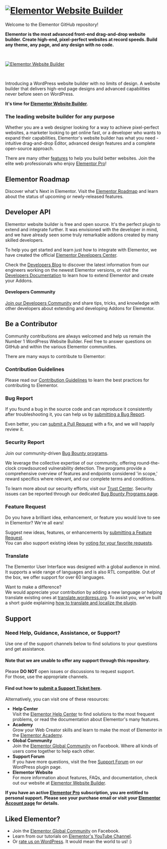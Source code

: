 
# <a href="https://elemn.to/gh-to-elementor"><img src="https://i.imgur.com/0Guj2pn.png?1" alt="Elementor Website Builder"></a>

Welcome to the Elementor GitHub repository!

**Elementor is the most advanced front-end drag-and-drop website builder. Create high-end, pixel-perfect websites at record speeds. Build any theme, any page, and any design with no code.**

<br>

<p><a href="https://elemn.to/gh-to-elementor"><img src="/.github/assets/elementor-github-cover.gif" alt="Elementor Website Builder"></a></p>

<br>

Introducing a WordPress website builder with no limits of design. A website builder that delivers high-end page designs and advanced capabilities never before seen on WordPress.

**It's time for [Elementor Website Builder](https://elemn.to/gh-to-elementor)**.

### The leading website builder for any purpose

Whether you are a web designer looking for a way to achieve pixel-perfect websites, a marketer looking to get online fast, or a developer who wants to expand their capabilities, Elementor's website builder has what you need - intuitive drag-and-drop Editor, advanced design features and a complete open-source approach.

There are many other [features](https://elemn.to/gh-to-features) to help you build better websites. Join the elite web professionals who enjoy [Elementor Pro](https://elemn.to/gh-to-elementor-pro)!

## Elementor Roadmap

Discover what's Next in Elementor. Visit the [Elementor Roadmap](https://elemn.to/gh-to-roadmap) and learn about the status of upcoming or newly-released features.

## Developer API

Elementor website builder is free and open source. It's the perfect plugin to extend and integrate further. It was envisioned with the developer in mind, and we have already seen some truly remarkable addons created by many skilled developers.

To help you get started and learn just how to integrate with Elementor, we have created the official [Elementor Developers Center](https://elemn.to/gh-to-dev-center).

Check the [Developers Blog](https://elemn.to/gh-to-dev-blog) to discover the latest information from our engineers working on the newest Elementor versions, or visit the [Developers Documentation](https://elemn.to/gh-to-dev-docs) to learn how to extend Elementor and create your Addons.

#### Developers Community

[Join our Developers Community](https://elemn.to/dev-community) and share tips, tricks, and knowledge with other developers about extending and developing Addons for Elementor.

## Be a Contributor

Community contributions are always welcomed and help us remain the Number 1 WordPress Website Builder. Feel free to answer questions on GitHub and within the various Elementor communities.

There are many ways to contribute to Elementor:

### Contribution Guidelines

Please read our [Contribution Guidelines](https://elemn.to/gh-contributing) to learn the best practices for contributing to Elementor.

### Bug Report

If you found a bug in the source code and can reproduce it consistently after troubleshooting it, you can help us by [submitting a Bug Report](https://elemn.to/gh-new-bug-report).

Even better, you can [submit a Pull Request](https://elemn.to/gh-new-pr) with a fix, and we will happily review it.

### Security Report

Join our community-driven [Bug Bounty programs](https://elemn.to/gh-to-bounty-programs).

We leverage the collective expertise of our community, offering round-the-clock crowdsourced vulnerability detection. The programs provide a comprehensive overview of features and endpoints considered 'in scope,' reward specifics where relevant, and our complete terms and conditions.

To learn more about our security efforts, visit our [Trust Center](https://elemn.to/gh-to-trust-center). Security issues can be reported through our dedicated [Bug Bounty Programs page](https://elemn.to/gh-to-bounty-programs).

### Feature Request

Do you have a brilliant idea, enhancement, or feature you would love to see in Elementor? We're all ears!

Suggest new ideas, features, or enhancements by [submitting a Feature Request](https://elemn.to/gh-new-feature-request).
<br>You can also support existing ideas by [voting for your favorite requests](https://elemn.to/gh-feature-requests).

### Translate

The Elementor User Interface was designed with a global audience in mind. It supports a wide range of languages and is also RTL compatible. Out of the box, we offer support for over 60 languages.

Want to make a difference? <br>We would appreciate your contribution by adding a new language or helping translate existing ones at [translate.wordpress.org](https://elemn.to/translate-repo). To assist you, we've built a short guide explaining [how to translate and localize the plugin](https://elemn.to/gh-to-help-localize-elementor).

## Support

### Need Help, Guidance, Assistance, or Support?

Use one of the support channels below to find solutions to your questions and get assistance.

#### Note that we are unable to offer any support through this repository.

Please **DO NOT** open issues or discussions to request support.
<br>For those, use the appropriate channels.

#### Find out how to [submit a Support Ticket here](https://elemn.to/support-ticket).

Alternatively, you can visit one of these resources:

-   **Help Center** <br>Visit the [Elementor Help Center](https://elemn.to/gh-to-help-center) to find solutions to the most frequent problems, or read the documentation about Elementor's many features.
-   **Academy** <br>Grow your Web Creator skills and learn to make the most of Elementor in the [Elementor Academy](https://elemn.to/gh-to-academy).
-   **Global Community** <br>Join the [Elementor Global Community](https://elemn.to/community-on-fb) on Facebook. Where all kinds of users come together to help each other.
-   **Support Forum** <br>If you have more questions, visit the free [Support Forum](https://elemn.to/wp-support-forum) on our WordPress plugin page.
-   **Elementor Website** <br>For more information about features, FAQs, and documentation, check out our website at [Elementor Website Builder](https://elemn.to/gh-to-elementor).

**If you have an active [Elementor Pro](https://elemn.to/gh-to-elementor-pro) subscription, you are entitled to personal support. Please see your purchase email or visit your [Elementor Account page](https://elemn.to/my-elementor) for details.**

## Liked Elementor?

-   Join the [Elementor Global Community](https://elemn.to/community-on-fb) on Facebook.
-   Learn from our tutorials on [Elementor's YouTube Channel](https://elemn.to/yt).
-   Or [rate us on WordPress](https://elemn.to/gh-to-wp-new-review). It would mean the world to us! :)
